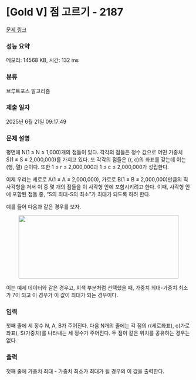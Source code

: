 # [Gold V] 점 고르기 - 2187 

[문제 링크](https://www.acmicpc.net/problem/2187) 

### 성능 요약

메모리: 14568 KB, 시간: 132 ms

### 분류

브루트포스 알고리즘

### 제출 일자

2025년 6월 21일 09:17:49

### 문제 설명

<p>평면에 N(1 ≤ N ≤ 1,000)개의 점들이 있다. 각각의 점들은 정수 값으로 어떤 가중치 S(1 ≤ S ≤ 2,000,000)를 가지고 있다. 또 각각의 점들은 (r, c)의 좌표를 갖는데 이는 (행, 열) 순이다. 또한 1 ≤ r ≤ 2,000,000과 1 ≤ c ≤ 2,000,000가 성립한다.</p>

<p>이제 우리는 세로로 A(1 ≤ A ≤ 2,000,000), 가로로 B(1 ≤ B ≤ 2,000,000)만큼의 직사각형을 쳐서 이 중 몇 개의 점들을 이 사각형 안에 포함시키려고 한다. 이때, 사각형 안에 포함된 점들 중, “S의 최대-S의 최소”가 최대가 되도록 하려 한다.</p>

<p>예를 들어 다음과 같은 경우를 보자.</p>

<p style="text-align: center;"><img alt="" src="https://upload.acmicpc.net/d08784a4-3ad9-4376-9659-14bbe399e7df/-/preview/" style="width: 436px; height: 172px;"></p>

<p>이는 예제 데이터와 같은 경우고, 회색 부분처럼 선택했을 때, 가중치 최대-가중치 최소가 7이 되고 이 경우가 이 값이 최대가 되는 경우이다.</p>

### 입력 

 <p>첫째 줄에 세 정수 N, A, B가 주어진다. 다음 N개의 줄에는 각 점의 r(세로좌표), c(가로좌표), S(가중치)를 나타내는 세 정수가 주어진다. 두 점이 같은 위치를 공유하는 경우는 없다.</p>

### 출력 

 <p>첫째 줄에 가중치 최대 - 가중치 최소가 최대가 될 경우의 이 값을 출력한다.</p>

